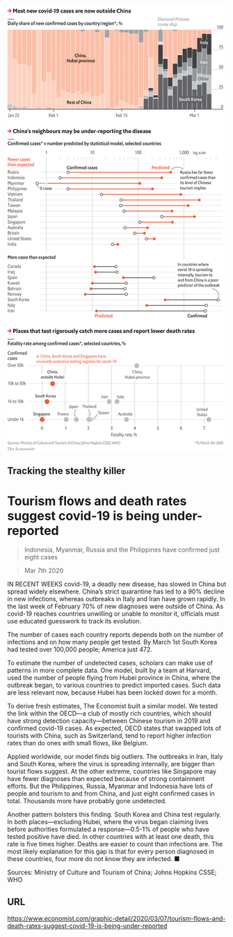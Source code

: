 ![](./images/20200307_GDC900.png)

## Tracking the stealthy killer

# Tourism flows and death rates suggest covid-19 is being under-reported

> Indonesia, Myanmar, Russia and the Philippines have confirmed just eight cases

> Mar 7th 2020

IN RECENT WEEKS covid-19, a deadly new disease, has slowed in China but spread widely elsewhere. China’s strict quarantine has led to a 90% decline in new infections, whereas outbreaks in Italy and Iran have grown rapidly. In the last week of February 70% of new diagnoses were outside of China. As covid-19 reaches countries unwilling or unable to monitor it, officials must use educated guesswork to track its evolution.

The number of cases each country reports depends both on the number of infections and on how many people get tested. By March 1st South Korea had tested over 100,000 people; America just 472.

To estimate the number of undetected cases, scholars can make use of patterns in more complete data. One model, built by a team at Harvard, used the number of people flying from Hubei province in China, where the outbreak began, to various countries to predict imported cases. Such data are less relevant now, because Hubei has been locked down for a month.

To derive fresh estimates, The Economist built a similar model. We tested the link within the OECD—a club of mostly rich countries, which should have strong detection capacity—between Chinese tourism in 2019 and confirmed covid-19 cases. As expected, OECD states that swapped lots of tourists with China, such as Switzerland, tend to report higher infection rates than do ones with small flows, like Belgium.

Applied worldwide, our model finds big outliers. The outbreaks in Iran, Italy and South Korea, where the virus is spreading internally, are bigger than tourist flows suggest. At the other extreme, countries like Singapore may have fewer diagnoses than expected because of strong containment efforts. But the Philippines, Russia, Myanmar and Indonesia have lots of people and tourism to and from China, and just eight confirmed cases in total. Thousands more have probably gone undetected.

Another pattern bolsters this finding. South Korea and China test regularly. In both places—excluding Hubei, where the virus began claiming lives before authorities formulated a response—0.5-1% of people who have tested positive have died. In other countries with at least one death, this rate is five times higher. Deaths are easier to count than infections are. The most likely explanation for this gap is that for every person diagnosed in these countries, four more do not know they are infected. ■

Sources: Ministry of Culture and Tourism of China; Johns Hopkins CSSE; WHO

## URL

https://www.economist.com/graphic-detail/2020/03/07/tourism-flows-and-death-rates-suggest-covid-19-is-being-under-reported
